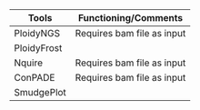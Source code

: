| Tools | Functioning/Comments|
|-------|---------------------|
|PloidyNGS|Requires bam file as input|
|PloidyFrost| 
|Nquire| Requires bam file as input|
|ConPADE| Requires bam file as input|
|SmudgePlot|
